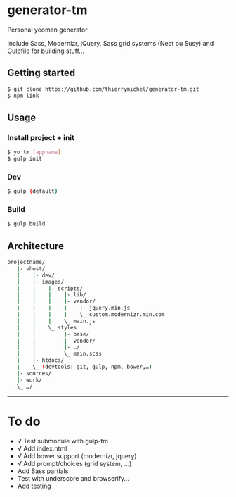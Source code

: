 # generator-tm

Personal yeoman generator

Include Sass, Modernizr, jQuery, Sass grid systems (Neat ou Susy) and Gulpfile for building stuff…

## Getting started

```bash
$ git clone https://github.com/thierrymichel/generator-tm.git
$ npm link
```

## Usage

### Install project + init

```bash
$ yo tm [appname]
$ gulp init
```

### Dev

```bash
$ gulp (default)
```

### Build

```bash
$ gulp build
```

## Architecture

```bash
projectname/
   |- vhost/
   |    |- dev/
   |    |- images/
   |    |    |- scripts/
   |    |    |    |- lib/
   |    |    |    |- vendor/
   |    |    |    |    |- jquery.min.js
   |    |    |    |    \_ custom.modernizr.min.com
   |    |    |    \_ main.js
   |    |    \_ styles
   |    |         |- base/
   |    |         |- vendor/
   |    |         |- …/
   |    |         \_ main.scss
   |    |- htdocs/
   |    \_ (devtools: git, gulp, npm, bower,…)
   |- sources/
   |- work/
   \_ …/
```

-----

# To do

+ √ Test submodule with gulp-tm
+ √ Add index.html
+ √ Add bower support (modernizr, jquery)
+ √ Add prompt/choices (grid system, …)
+ Add Sass partials
+ Test with underscore and browserify…
+ Add testing
